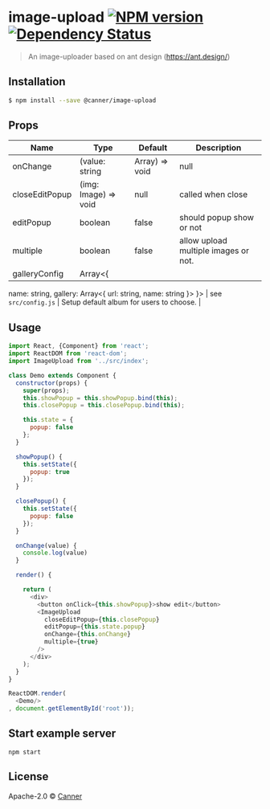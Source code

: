 # image-upload [![NPM version][npm-image]][npm-url]  [![Dependency Status][daviddm-image]][daviddm-url]
> An image-uploader based on ant design (https://ant.design/)

## Installation

```sh
$ npm install --save @canner/image-upload
```

## Props

| Name         | Type    | Default | Description |
| ------------ | ------- | ------- | ----------- |
| onChange | (value: string | Array<string>) => void | null | called every change, if `multiple` to true `value` is an array. |
| closeEditPopup | (img: Image) => void | null | called when close |
| editPopup | boolean | false | should popup show or not |
| multiple | boolean | false | allow upload multiple images or not. |
| galleryConfig | Array<{
  name: string,
  gallery: Array<{ url: string, name: string }>
}> | see `src/config.js` | Setup default album for users to choose. |


## Usage

```js
import React, {Component} from 'react';
import ReactDOM from 'react-dom';
import ImageUpload from '../src/index';

class Demo extends Component {
  constructor(props) {
    super(props);
    this.showPopup = this.showPopup.bind(this);
    this.closePopup = this.closePopup.bind(this);

    this.state = {
      popup: false
    };
  }

  showPopup() {
    this.setState({
      popup: true
    });
  }

  closePopup() {
    this.setState({
      popup: false
    });
  }

  onChange(value) {
    console.log(value)
  }

  render() {

    return (
      <div>
        <button onClick={this.showPopup}>show edit</button>
        <ImageUpload
          closeEditPopup={this.closePopup}
          editPopup={this.state.popup}
          onChange={this.onChange}
          multiple={true}
        />
      </div>
    );
  }
}

ReactDOM.render(
  <Demo/>
, document.getElementById('root'));

```

## Start example server

```
npm start
```

## License

Apache-2.0 © [Canner]()


[npm-image]: https://badge.fury.io/js/image-upload.svg
[npm-url]: https://npmjs.org/package/image-upload
[travis-image]: https://travis-ci.org/Canner/image-upload.svg?branch=master
[travis-url]: https://travis-ci.org/Canner/image-upload
[daviddm-image]: https://david-dm.org/Canner/image-upload.svg?theme=shields.io
[daviddm-url]: https://david-dm.org/Canner/image-upload
